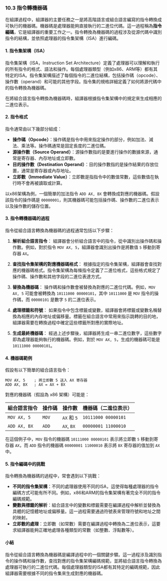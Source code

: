 ### 10.3 指令轉機器碼

在組譯過程中，組譯器的主要任務之一是將高階語言或組合語言編寫的指令轉換成可執行的機器碼。機器碼是處理器能夠直接執行的二進位代碼。這一過程稱為**指令編碼**，它是組譯器的重要工作之一。指令轉換為機器碼的過程涉及從源代碼中識別指令的結構，並依照處理器的指令集架構（ISA）進行編碼。

#### 1. 指令集架構（ISA）

指令集架構（ISA，Instruction Set Architecture）定義了處理器可以理解和執行的所有指令的格式、語法和操作。每個處理器類型（例如x86、ARM等）都有其特定的ISA。指令集架構描述了每個指令的二進位結構，包括操作碼（opcode）、操作數（operand）和可能的其他字段。指令集的規格詳細定義了如何將源代碼中的指令轉換為機器碼。

在將組合語言指令轉換為機器碼時，組譯器根據指令集架構中的規定來生成相應的二進位表示。

#### 2. 指令格式

指令通常由以下幾部分組成：

- **操作碼（Opcode）**：操作碼是指令中用來指定操作的部分，例如加法、減法、乘法等。操作碼通常是固定長度的二進位碼。
- **源操作數（Source Operand）**：源操作數指的是要進行操作的數據來源，通常是寄存器、內存地址或立即數。
- **目的操作數（Destination Operand）**：目的操作數指的是操作結果的存放位置，通常是寄存器或內存地址。
- **立即數（Immediate Value）**：立即數是指指令中的數值常數，這些數值在執行時不會再被讀取或計算。

以x86架構為例，一個簡單的加法指令 `ADD AX, BX` 會轉換成對應的機器碼。假設該指令的操作碼是 `00000001`，則其機器碼可能包括操作碼、操作數的二進位表示以及操作數的儲存位置。

#### 3. 指令轉機器碼的過程

指令從組合語言轉換為機器碼的過程通常包括以下步驟：

1. **解析組合語言指令**：
   組譯器會分析組合語言中的指令，從中識別出操作碼和操作數。例如，對於指令 `MOV AX, 5`，組譯器會識別出操作是將數值 `5` 移動到寄存器 `AX`。

2. **查找指令集架構的對應機器碼格式**：
   根據指定的指令集架構，組譯器會查找對應的機器碼格式。指令集架構為每條指令定義了二進位格式，這些格式規定了操作碼、操作數和其他字段的二進位表達方式。

3. **替換為機器碼**：
   操作碼和操作數會被替換為對應的二進位代碼。例如，`MOV AX, 5` 可能會被轉換為 `10111000 00000101`，其中 `10111000` 是 `MOV` 指令的操作碼，而 `00000101` 是數字 `5` 的二進位表示。

4. **處理標籤和符號**：
   如果指令中包含標籤或變數，組譯器會將標籤或變數名稱替換為相應的內存地址或偏移量。標籤在組合語言中常用來指示跳轉的目的地，組譯器需要在轉換過程中確定這些標籤所對應的實際地址。

5. **生成最終機器碼**：
   經過上述步驟後，組譯器將生成一串二進位數字，這些數字即為處理器能夠執行的機器碼。例如，對於 `MOV AX, 5`，生成的機器碼可能是 `10111000 00000101`。

#### 4. 機器碼範例

假設有以下簡單的組合語言指令：

```assembly
MOV AX, 5    ; 將立即數 5 送入 AX 寄存器
ADD AX, BX   ; AX = AX + BX
```

對應的機器碼（假設為 x86 架構）可能是：

| 組合語言指令  | 操作碼    | 操作數   | 機器碼（二進位表示）       |
|---------------|-----------|----------|--------------------------|
| `MOV AX, 5`   | `MOV`     | `AX` 和 `5` | `10111000 00000101`     |
| `ADD AX, BX`  | `ADD`     | `AX`, `BX`   | `00000001 11000010`     |

在這個例子中，`MOV` 指令的機器碼 `10111000 00000101` 表示將立即數 `5` 移動到寄存器 `AX`，而 `ADD` 指令的機器碼 `00000001 11000010` 表示將 `BX` 寄存器的值加到 `AX` 中。

#### 5. 指令編碼中的挑戰

指令轉換為機器碼的過程中，常會遇到以下挑戰：

- **不同的指令集架構**：不同的處理器使用不同的ISA，這使得每種處理器的指令編碼方式可能有所不同。例如，x86和ARM的指令集架構有著完全不同的指令編碼規範。
- **變數與標籤的解析**：組合語言中的變數和標籤需要在編譯過程中解析並替換為具體的記憶體地址或偏移量。這一過程需要通過符號表來管理符號和地址之間的映射。
- **立即數的處理**：立即數（如常數）需要在編譯過程中轉換為二進位表示，這要求組譯器能夠正確地處理各種類型的常數（如整數、浮點數等）。

#### 小結

指令從組合語言轉換為機器碼是編譯過程中的一個關鍵步驟。這一過程涉及識別指令的操作碼和操作數，查找對應的指令集架構編碼規範，並將組合語言指令轉換為處理器可執行的二進位代碼。每個處理器類型的ISA都有其特定的編碼規範，因此組譯器需要根據不同的指令集來生成對應的機器碼。